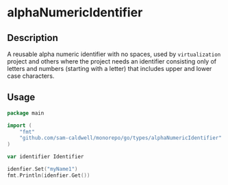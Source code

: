alphaNumericIdentifier
======================

## Description
A reusable alpha numeric identifier with no spaces, used by `virtualization` project and others where
the project needs an identifier consisting only of letters and numbers (starting with a letter) that
includes upper and lower case characters.

## Usage
```go
package main

import (
	"fmt"
	"github.com/sam-caldwell/monorepo/go/types/alphaNumericIdentifier"
)

var identifier Identifier

idenfier.Set("myName1")
fmt.Println(idenfier.Get())

```
